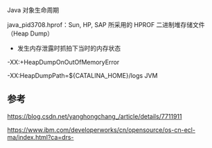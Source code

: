 ![]()







Java 对象生命周期





java_pid3708.hprof：Sun, HP, SAP 所采用的 HPROF 二进制堆存储文件（Heap Dump）



- 发生内存泄露时抓拍下当时的内存状态

-XX:+HeapDumpOnOutOfMemoryError 

-XX:HeapDumpPath=${CATALINA_HOME}/logs JVM 



## 参考

https://blog.csdn.net/yanghongchang_/article/details/7711911

https://www.ibm.com/developerworks/cn/opensource/os-cn-ecl-ma/index.html?ca=drs-